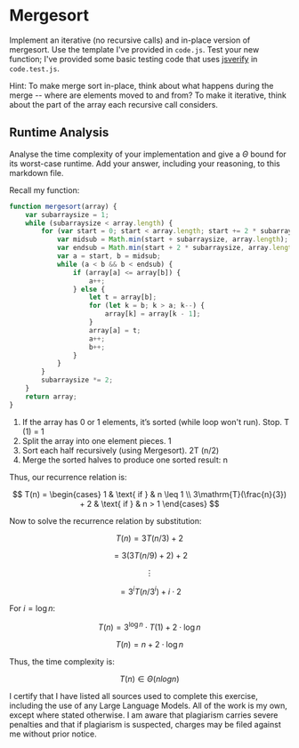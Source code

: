 # Mergesort

Implement an iterative (no recursive calls) and in-place version of mergesort.
Use the template I've provided in `code.js`. Test your new function; I've
provided some basic testing code that uses
[jsverify](https://jsverify.github.io/) in `code.test.js`.

Hint: To make merge sort in-place, think about what happens during the merge --
where are elements moved to and from? To make it iterative, think about the
part of the array each recursive call considers.

## Runtime Analysis

Analyse the time complexity of your implementation and give a $\Theta$ bound for
its worst-case runtime. Add your answer, including your reasoning, to this
markdown file.

Recall my function:
```js
function mergesort(array) {
    var subarraysize = 1;
    while (subarraysize < array.length) {
        for (var start = 0; start < array.length; start += 2 * subarraysize) {
            var midsub = Math.min(start + subarraysize, array.length);
            var endsub = Math.min(start + 2 * subarraysize, array.length);
            var a = start, b = midsub;
            while (a < b && b < endsub) {
                if (array[a] <= array[b]) {
                    a++;
                } else {
                    let t = array[b];
                    for (let k = b; k > a; k--) {
                        array[k] = array[k - 1];
                    }
                    array[a] = t;
                    a++;
                    b++;
                }
            }
        }
        subarraysize *= 2;
    }
    return array;
}
```

1. If the array has 0 or 1 elements, it’s sorted (while loop won't run). Stop. T (1) = 1
2. Split the array into one element pieces. 1
3. Sort each half recursively (using Mergesort). 2T (n/2)
4. Merge the sorted halves to produce one sorted result: n

Thus, our recurrence relation is:

$$
T(n) = \begin{cases}
1 & \text{ if } & n \leq 1 \\
3\mathrm{T}(\frac{n}{3}) + 2 & \text{ if } & n > 1
\end{cases}
$$

Now to solve the recurrence relation by substitution:

$$
T(n) = 3T(n/3) + 2
$$

$$
= 3(3T(n/9) + 2) + 2
$$

$$
\vdots
$$

$$
= 3^i T(n/3^i) + i \cdot 2
$$

For $i = \log n$:

$$
T(n) = 3^{\log n} \cdot T(1) + 2 \cdot \log n
$$

$$
T(n) = n + 2 \cdot \log n
$$

Thus, the time complexity is:

$$
T(n) \in \Theta(n log n)
$$

I certify that I have listed all sources used to complete this exercise, including the use of any Large Language Models. All of the work is my own, except where stated otherwise. I am aware that plagiarism carries severe penalties and that if plagiarism is suspected, charges may be filed against me without prior notice.

